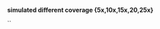 <strong>simulated different coverage {5x,10x,15x,20,25x}</strong>
<p>`<mutation-simulator ../1.fa args -sn 0.005 -in 0.001 -inmin 2 -inmax 50 -de 0.001 -demin 2 -demax 50 -n benchmark -s pig>`
